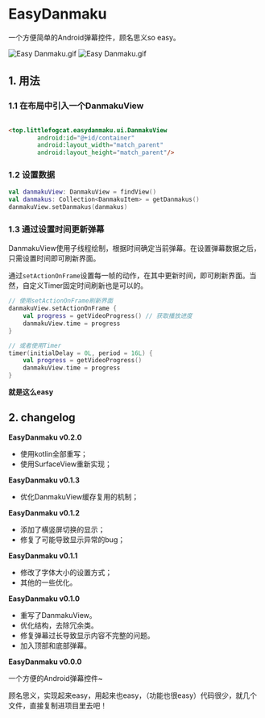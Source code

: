 # EasyDanmaku

一个方便简单的Android弹幕控件，顾名思义so easy。

![Easy Danmaku.gif](https://github.com/LittleFogCat/EasyDanmaku/blob/master/readme2.gif)
![Easy Danmaku.gif](https://github.com/LittleFogCat/EasyDanmaku/blob/master/readme1.gif)

## 1. 用法

### 1.1 在布局中引入一个DanmakuView

```html

<top.littlefogcat.easydanmaku.ui.DanmakuView
        android:id="@+id/container"
        android:layout_width="match_parent"
        android:layout_height="match_parent"/>
```

### 1.2 设置数据

```kotlin
val danmakuView: DanmakuView = findView()
val danmakus: Collection<DanmakuItem> = getDanmakus()
danmakuView.setDanmakus(danmakus)
```

### 1.3 通过设置时间更新弹幕

DanmakuView使用子线程绘制，根据时间确定当前弹幕。在设置弹幕数据之后，只需设置时间即可刷新界面。

通过`setActionOnFrame`设置每一帧的动作，在其中更新时间，即可刷新界面。当然，自定义Timer固定时间刷新也是可以的。

```kotlin
// 使用setActionOnFrame刷新界面
danmakuView.setActionOnFrame {
    val progress = getVideoProgress() // 获取播放进度
    danmakuView.time = progress
}

// 或者使用Timer
timer(initialDelay = 0L, period = 16L) {
    val progress = getVideoProgress()
    danmakuView.time = progress
}
```

**就是这么easy**

## 2. changelog

**EasyDanmaku v0.2.0**

- 使用kotlin全部重写；
- 使用SurfaceView重新实现；

**EasyDanmaku v0.1.3**

- 优化DanmakuView缓存复用的机制；

**EasyDanmaku v0.1.2**

- 添加了横竖屏切换的显示；
- 修复了可能导致显示异常的bug；

**EasyDanmaku v0.1.1**

- 修改了字体大小的设置方式；
- 其他的一些优化。

**EasyDanmaku v0.1.0**

- 重写了DanmakuView。
- 优化结构，去除冗余类。
- 修复弹幕过长导致显示内容不完整的问题。
- 加入顶部和底部弹幕。

**EasyDanmaku v0.0.0**

一个方便的Android弹幕控件~

顾名思义，实现起来easy，用起来也easy，（功能也很easy）代码很少，就几个文件，直接复制进项目里去吧！

